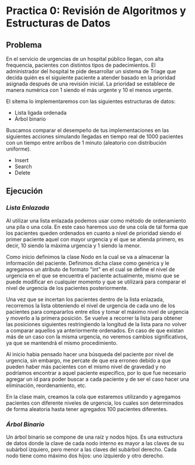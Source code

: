 # Practica 0: Revisión de Algoritmos y Estructuras de Datos

## **Problema**

En el servicio de urgencias de un hospital público llegan, con alta frequencia, pacientes con
distintos tipos de padecimientos. El administrador del hospital te pide desarrollar un sistema de
Triage que decida quién es el siguiente paciente a atender basado en la prioridad asignada después
de una revisión inicial. La prioridad se establece de manera numérica con 1 siendo el más urgente y 10 el menos
urgente. 

El sitema lo implementaremos con las siguientes estructuras de datos:
  - Lista ligada ordenada
  - Árbol binario 

Buscamos comparar el desempeño de tus implementaciones en las siguientes acciones simulando llegadas
en tiempo real de 1000 pacientes con un tiempo entre arribos de 1 minuto (aleatorio con
distribución uniforme).
  - Insert
  - Search
  - Delete

## **Ejecución**

### ***Lista Enlazada***
Al utilizar una lista enlazada podemos usar como método de ordenamiento una pila o una cola. En este caso haremos uso de una cola de tal forma que los pacientes queden ordenados en cuanto a nivel de prioridad siendo el primer paciente aquel con mayor urgencia y el que se atienda primero, es decir, 10 siendo la máxima urgencia y 1 siendo la menor. 

Como inicio definimos la clase Nodo en la cual se va a almacenar la información del paciente. Definimos dicha clase como genérica y le agregamos un atributo de formato "int" en el cual se define el nivel de urgencia en el que se encuentra el paciente actualmente, mismo que se puede modificar en cualquier momento y que se utilizará para comparar el nivel de urgencia de los pacientes posteriormente. 

Una vez que se incertan los pacientes dentro de la lista enlazada, recorremos la lista obteniendo el nivel de urgencia de cada uno de los pacientes para compararlos entre ellos y tomar el máximo nivel de urgencia y moverlo a la primera posición. Se vuelve a recorrer la lista para obtener las posiciones siguientes restringiendo la longitud de la lista para no volver a comparar aquellos ya anteriormente ordenados. En caso de que existan más de un caso con la misma urgencia, no veremos cambios significativos, ya que se mantendrá el mismo procedimiento. 

Al inicio habia pensado hacer una búsqueda del paciente por nivel de urgencia, sin embargo, me percate de que era erroneo debido a que pueden haber más pacientes con el mismo nivel de gravedad y no podríamos encontrar a aquel paciente específico, por lo que fue necesario agregar un id para poder buscar a cada paciente y de ser el caso hacer una eliminación, reordenamiento, etc.

En la clase main, creamos la cola que estaremos utilizando y agregamos pacientes con diferente niveles de urgencia, los cuales son determinados de forma aleatoria hasta tener agregados 100 pacientes diferentes. 

### ***Árbol Binario***
Un árbol binario se compone de una raíz y nodos hijos. Es una estructura de datos donde la clave de cada nodo interno es mayor a las claves de su subárbol izquiero, pero menor a las claves del subárbol derecho. Cada nodo tiene como máximo dos hijos: uno izquierdo y otro derecho. 
